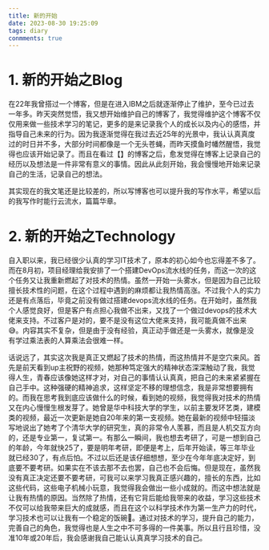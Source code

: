 ```yaml
---
title: 新的开始
date: 2023-08-30 19:25:09
tags: diary
conmments: true
---
```


# 1. 新的开始之Blog

在22年我曾搭过一个博客，但是在进入IBM之后就逐渐停止了维护，至今已过去一年多。昨天突然觉悟，我又想开始维护自己的博客了，我觉得维护这个博客不仅仅用来做一些技术学习的笔记，更多的是来记录我个人的成长以及内心的感悟，并指导自己未来的行为。因为我逐渐觉得在我过去近25年的光景中，我认认真真度过的时日并不多，大部分时间都像是一个无头苍蝇，而昨天摸鱼时幡然醒悟，我觉得也应该开始记录了。而且在看过【】的博客之后，愈发觉得在博客上记录自己的经历以及想法是一件非常有意义的事情。因此从此刻开始，我会慢慢地开始来记录自己的生活，记录自己的想法。

其实现在的我文笔还是比较差的，所以写博客也可以提升我的写作水平，希望以后的我写作时能行云流水，篇篇华章。

# 2. 新的开始之Technology

自入职以来，我已经很少认真的学习IT技术了，原本的初心如今也忘得差不多了。而在8月初，项目经理给我安排了一个搭建DevOps流水线的任务，而这一次的这个任务又让我重新燃起了对技术的热情。虽然一开始一头雾水，但是因为自己比较擅长技术性的问题，在这个过程中遇到的麻烦都让我热情高涨。不过我个人的实力还是有点落后，毕竟之前没有做过搭建devops流水线的任务。在开始时，虽然我个人感觉良好，但是客户有点担心我做不出来，又找了一个做过devops的技术大佬来支持。不过客户是对的，要不是没有这位大佬来支持，我可能真做不出来😅。内容其实不复杂，但是由于没有经验，真正动手做还是一头雾水，就像是没有学过乘法表的人算乘法会很难一样。

话说远了，其实这次我是真正又燃起了技术的热情，而这热情并不是空穴来风。首先是前天看到up主祝野的视频，她那种笃定强大的精神状态深深触动了我，我觉得人生，青春应该像她这样才对，对自己的事情认认真真，把自己的未来紧紧握在自己手中。这种强硬的精神追求，这样坚定不移的理想信念，我是非常想要拥有的。而我在思考我到底应该做什么的时候，看到她的视频，我觉得我对技术的热情又在内心慢慢生根发芽了。她曾是华中科技大学的学生，以前主要发环艺类，建模类的视频，最近一次更新是她自20年来的第一支视频。她在最新的视频中轻描淡写地说出了她考了个清华大学的研究生，真的非常令人羡慕，而且是人机交互方向的，还是专业第一，复试第一。有那么一瞬间，我也想去考研了，可是一想到自己的年龄，今年就快25了，要是明年考研，即便是考上，后年开始读，等三年毕业就已经30了，有点后怕。不过以后还是该仔细想想，至少在今年年底决定好，到底要不要考研。如果实在不该去那不去也罢，自己也不会后悔。但是现在，虽然我没有真正决定还要不要考研，可我可以来学习我真正感兴趣的，擅长的东西，比如这些代码，这些电子机械小玩意，我觉得我会做出一些小成就的。而这中想法就是让我有热情的原因。当然除了热情，还有它背后能给我带来的收益，学习这些技术不仅可以给我带来巨大的成就感，而且在这个以科学技术作为第一生产力的时代，学习技术也可以让我有一个稳定的饭碗🥣。通过对技术的学习，提升自己的能力，完善自己的角色，我觉得也是人生之中不可多得的一件美事。所以且行且珍惜，没准10年或20年后，我会感谢我自己能认认真真学习技术的自己。